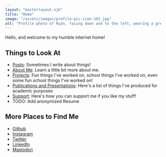 ```yaml
---
layout: "masterlayout.njk"
title: "Home"
image: "/assets/images/profile-pic-icon-192.jpg"
alt: "Profile photo of Ryan, facing down and to the left, wearing a green baseball cap."
---
```


Hello, and welcome to my humble internet home!

## Things to Look At

* [Posts]({{site.url}}/posts): Sometimes I write about things!
* [About Me]({{site.url}}/aboutme): Learn a little bit more about me.
* [Projects]({{site.url}}/projects): Fun things I've worked on, school things I've worked on, even some fun school things I've worked on!
* [Publications and Presentations]({{site.url}}/pubs): Here's a list of things I've produced for academic purposes
* [Support]({{site.url}}/support): Here's how you can support me if you like my stuff!
* TODO: Add anonymized Resume

## More Places to Find Me

* [Github](https://github.com/luckierdodge)
* [Instagram](https://www.instagram.com/luckierdodge/)
* [Twitter](https://twitter.com/RhinoDaDino)
* [LinkedIn](https://www.linkedin.com/in/ryan-d-lewis)
* <a rel="me" href="https://mastodon.online/@luckierdodge">Mastodon</a>
